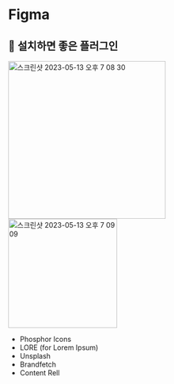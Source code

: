 # Figma
## 🍑 설치하면 좋은 플러그인
<img width="318" alt="스크린샷 2023-05-13 오후 7 08 30" src="https://github.com/PhoebeYoon/Figma/assets/48478079/66d3926a-dcdb-4abe-ad25-6fe31248a368">


<img width="220" alt="스크린샷 2023-05-13 오후 7 09 09" src="https://github.com/PhoebeYoon/Figma/assets/48478079/2ce8053d-1ac4-4232-844a-cb8dc29c7a8b">

- Phosphor Icons
- LORE (for Lorem Ipsum)   
- Unsplash   
- Brandfetch    
- Content Rell    
